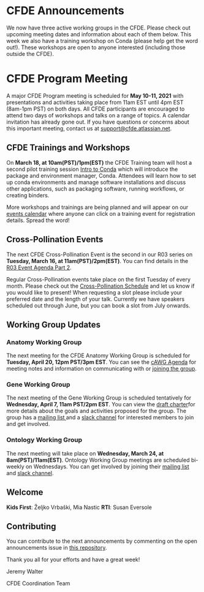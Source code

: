 # CFDE Announcements

We now have three active working groups in the CFDE. Please check out upcoming meeting dates and information about each of them below. This week we also have a training workshop on Conda  (please help get the word out!). These workshops are open to anyone interested (including those outside the CFDE). 

# CFDE Program Meeting
A major CFDE Program meeting is scheduled for **May 10-11, 2021** with presentations and activities taking place from 11am EST until 4pm EST (8am-1pm PST) on both days.  All CFDE participants are encouraged to attend two days of workshops and talks on a range of topics. A calendar invitation has already gone out. If you have questions or concerns about this important meeting, contact us at support@cfde.atlassian.net.

## CFDE Trainings and Workshops
On **March 18, at 10am(PST)/1pm(EST)** the CFDE Training team will host a second pilot training session [Intro to Conda](https://www.nih-cfde.org/events/introduction-to-conda-and-package-management-2/) which will introduce the package and environment manager, Conda. Attendees will learn how to set up conda environments and manage software installations and discuss other applications, such as packaging software, running workflows, or creating binders. 

More workshops and trainings are being planned and will appear on our [events calendar](https://www.nih-cfde.org/events/) where anyone can click on a training event for registration details. Spread the word! 

## Cross-Pollination Events
The next CFDE Cross-Pollination Event is the second in our R03 series on **Tuesday, March 16, at 11am(PST)/2pm(EST)**. You can find details in the [R03 Event Agenda Part 2](https://docs.google.com/document/d/1hKPdAs82zqcUZQjMPRcRtUvAkhdIR2ibW2VLn9P_ZZg/edit?usp=sharing). 

Regular Cross-Pollination events take place on the first Tuesday of every month. Please check out the [Cross-Pollination Schedule](https://docs.google.com/spreadsheets/d/1hQAeOLkivUZZnwZ_KxfGw3neezMaWbrPk9nnFiKfQGA/edit?usp=sharing) and let us know if you would like to present! When requesting a slot please include your preferred date and the length of your talk. Currently we have speakers scheduled out through June, but you can book a slot from July onwards.

## Working Group Updates

### Anatomy Working Group
The next meeting for the CFDE Anatomy Working Group is scheduled for **Tuesday, April 20, 12pm PST/3pm EST**.  You can see the [cAWG Agenda](https://docs.google.com/document/d/1K5L9WllqaABbr4MGO21ogDELyvtpVrD31wbvSNhx6ys/edit?usp=sharing) for meeting notes and information on communicating with or [joining the group](https://crosspollinationevents.groups.io/g/AnatomyWorkingGroup). 

### Gene Working Group
The next meeting of the Gene Working Group is scheduled tentatively for **Wednesday, April 7, 11am PST/2pm EST**. 
You can view the [draft charter](https://drive.google.com/file/d/1DbdbQ73_YlvG9iDuDSljyWyZWKdQDKNX/view?usp=sharing)for more details about the goals and activities proposed for the group. The group has a [mailing list ](https://crosspollinationevents.groups.io/g/GeneWorkingGroup) and a [slack channel](https://join.slack.com/share/zt-mzwo0cyu-_RQ3A3DjEZjfNdCl8T6~tw) for interested members to join and get involved. 

### Ontology Working Group 
The next meeting will take place on **Wednesday, March 24, at 8am(PST)/11am(EST)**. Ontology Working Group meetings are scheduled bi-weekly on Wednesdays. You can get involved by joining their [mailing list](https://crosspollinationevents.groups.io/g/OntologyWorkingGroup) and [slack channel](https://cfdeworkspace.slack.com/archives/C01GP14DLJX.).  

## Welcome
**Kids First**: Željko Vrbaški, Mia Nastic
**RTI**: Susan Eversole

## Contributing
You can contribute to the next announcements by commenting on the open announcements issue in [this repository](https://github.com/nih-cfde/announcements/issues).

Thank you all for your efforts and have a great week!

Jeremy Walter

CFDE Coordination Team
